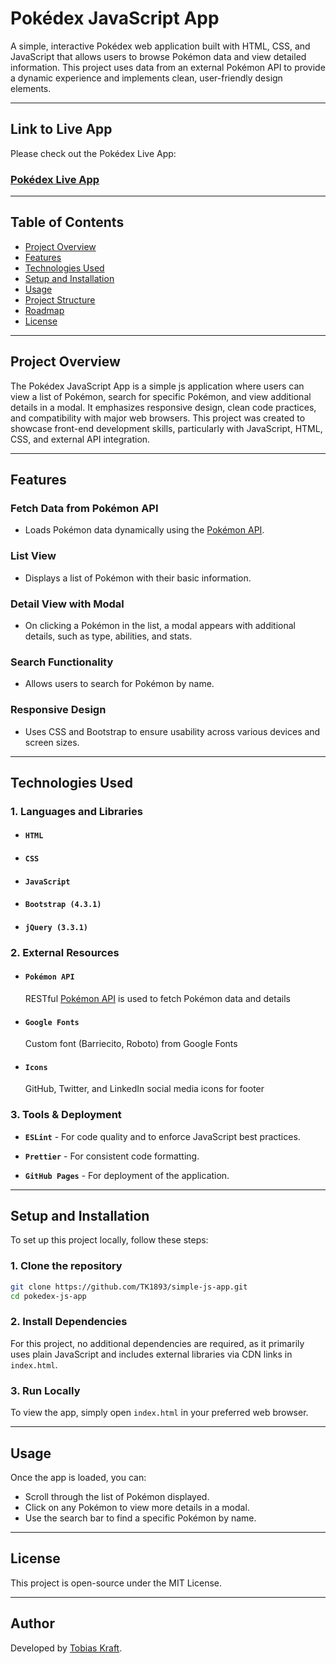 # Pokédex JavaScript App

A simple, interactive Pokédex web application built with HTML, CSS, and JavaScript that allows users to browse Pokémon data and view detailed information. This project uses data from an external Pokémon API to provide a dynamic experience and implements clean, user-friendly design elements.

---

## Link to Live App

Please check out the Pokédex Live App:

### [Pokédex Live App](https://tk1893.github.io/simple-js-app/)

---

## Table of Contents

- [Project Overview](#project-overview)
- [Features](#features)
- [Technologies Used](#technologies-used)
- [Setup and Installation](#setup-and-installation)
- [Usage](#usage)
- [Project Structure](#project-structure)
- [Roadmap](#roadmap)
- [License](#license)

---

## Project Overview

The Pokédex JavaScript App is a simple js application where users can view a list of Pokémon, search for specific Pokémon, and view additional details in a modal. It emphasizes responsive design, clean code practices, and compatibility with major web browsers. This project was created to showcase front-end development skills, particularly with JavaScript, HTML, CSS, and external API integration.

---

## Features

### **Fetch Data from Pokémon API**

- Loads Pokémon data dynamically using the [Pokémon API](https://pokeapi.co/).

### **List View**

- Displays a list of Pokémon with their basic information.

### **Detail View with Modal**

- On clicking a Pokémon in the list, a modal appears with additional details, such as type, abilities, and stats.

### **Search Functionality**

- Allows users to search for Pokémon by name.

### **Responsive Design**

- Uses CSS and Bootstrap to ensure usability across various devices and screen sizes.

---

## Technologies Used

### 1. Languages and Libraries

- #### `HTML`
- #### `CSS`
- #### `JavaScript`
- #### `Bootstrap (4.3.1)`
- #### `jQuery (3.3.1)`

### 2. External Resources

- #### `Pokémon API`
  RESTful [Pokémon API](https://pokeapi.co/) is used to fetch Pokémon data and details
- #### `Google Fonts`
  Custom font (Barriecito, Roboto) from Google Fonts
- #### `Icons`
  GitHub, Twitter, and LinkedIn social media icons for footer

### 3. Tools & Deployment

- **`ESLint`** - For code quality and to enforce JavaScript best practices.

- **`Prettier`** - For consistent code formatting.

- **`GitHub Pages`** - For deployment of the application.

---

## Setup and Installation

To set up this project locally, follow these steps:

### 1. **Clone the repository**

```bash
git clone https://github.com/TK1893/simple-js-app.git
cd pokedex-js-app
```

### 2. **Install Dependencies**

For this project, no additional dependencies are required, as it primarily uses plain JavaScript and includes external libraries via CDN links in `index.html`.

### 3. **Run Locally**

To view the app, simply open `index.html` in your preferred web browser.

---

## Usage

Once the app is loaded, you can:

- Scroll through the list of Pokémon displayed.
- Click on any Pokémon to view more details in a modal.
- Use the search bar to find a specific Pokémon by name.

---

## License

This project is open-source under the MIT License.

---

## Author

Developed by [Tobias Kraft](https://tk1893.github.io/tk-portfolio/).

